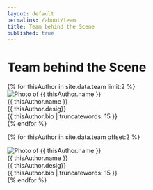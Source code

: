 ```yaml
---
layout: default
permalink: /about/team
title: Team behind the Scene
published: true
---
```


# Team behind the Scene

<div class="ui four column stackable grid">
  {% for thisAuthor in site.data.team limit:2 %}
  <div class="column">
    <div class="ui fluid card">
      <div class="image">
        <img src="{{ thisAuthor.email | to_gravatar }}" alt="Photo of {{ thisAuthor.name }}">
      </div>
      <div class="content">
        <div class="header">{{ thisAuthor.name }}</div>
        <div class="meta">
          <span class="date">{{ thisAuthor.desig}}</span>
        </div>
        <div class="description">
          {{ thisAuthor.bio | truncatewords: 15 }}
        </div>
      </div>
    </div>
  </div>
  {% endfor %}
</div>

<div class="ui divider"></div>
<div class="ui four column stackable grid">

  {% for thisAuthor in site.data.team offset:2 %}
  <div class="column">
    <div class="ui fluid card">
      <div class="image">
        <img src="{{ thisAuthor.email | to_gravatar }}" alt="Photo of {{ thisAuthor.name }}">
      </div>
      <div class="content">
        <div class="header">{{ thisAuthor.name }}</div>
        <div class="meta">
          <span class="date">{{ thisAuthor.desig}}</span>
        </div>
        <div class="description">
          {{ thisAuthor.bio | truncatewords: 15 }}
        </div>
      </div>
    </div>
  </div>
  {% endfor %}


</div>
